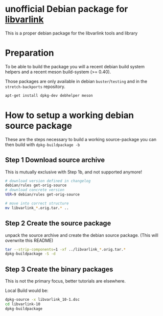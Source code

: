 <!-- vi: set et ts=4: -->
# unofficial Debian package for [libvarlink](https://github.com/varlink/libvarlink)

This is a proper debian package for the libvarlink tools and library

# Preparation

To be able to build the package you will a recent debian build system helpers
and a recent meson build-system (>= 0.40).

Those packages are only available in debian `buster`/`testing` and in the `stretch-backports` repository.

```bash
apt-get install dpkg-dev debhelper meson
```

# How to setup a working debian source package

These are the steps necessary to build a working
source-package you can then build with `dpkg-buildpackage -b`


## Step 1 Download source archive
This is mutually exclusive with Step 1b, and not supported anymore!

```bash
# download version defined in changelog
debian/rules get-orig-source
# download concrete version
VER=9 debian/rules get-orig-source

# move into correct structure
mv libvarlink_*.orig.tar.* ..
```

## Step 2 Create the source package

unpack the source archive and create the debian source package.
(This will overwrite this README)

```bash
tar --strip-components=1 -xf ../libvarlink_*.orig.tar.*
dpkg-buildpackage -S -d
```


## Step 3 Create the binary packages

This is not the primary focus, better tutorials are elsewhere.

Local Build would be:

```bash
dpkg-source -x libvarlink_10-1.dsc
cd libvarlink-10
dpkg-buildpackage
```
